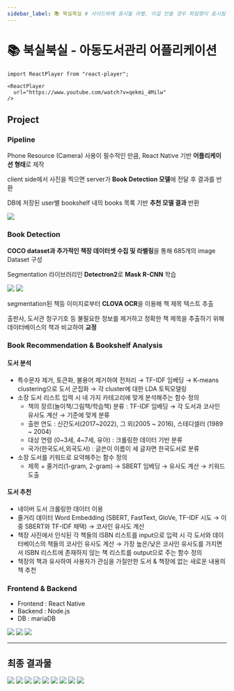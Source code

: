 ```yaml
---
sidebar_label: 📚 북실북실 # 사이드바에 표시될 라벨. 이걸 안쓸 경우 파일명이 표시됨
---
```


# 📚 북실북실 - 아동도서관리 어플리케이션

```
import ReactPlayer from "react-player";

<ReactPlayer
  url="https://www.youtube.com/watch?v=qekmi_4Milw"
/>
```

## Project

### Pipeline

Phone Resource (Camera) 사용이 필수적인 만큼, React Native 기반 **어플리케이션 형태**로 제작

client side에서 사진을 찍으면 server가 **Book Detection 모델**에 전달 후 결과를 반환

DB에 저장된 user별 bookshelf 내의 books 목록 기반 **추천 모델 결과** 반환

![](./assets/booksilbooksil/1.png)

### Book Detection

**COCO dataset과 추가적인 책장 데이터셋 수집 및 라벨링**을 통해 685개의 image Dataset 구성

Segmentation 라이브러리인 **Detectron2**로 **Mask R-CNN** 학습

![](./assets/booksilbooksil/2.png)
![](./assets/booksilbooksil/3.png)

segmentation된 책등 이미지로부터 **CLOVA OCR**을 이용해 책 제목 텍스트 추출

출판사, 도서관 청구기호 등 불필요한 정보를 제거하고 정확한 책 제목을 추출하기 위해 데이터베이스의 책과 비교하여 **교정**

### Book Recommendation & Bookshelf Analysis

#### 도서 분석

- 특수문자 제거, 토큰화, 불용어 제거하여 전처리 → TF-IDF 임베딩 → K-means clustering으로 도서 군집화 → 각 cluster에 대한 LDA 토픽모델링
- 소장 도서 리스트 입력 시 네 가지 카테고리에 맞게 분석해주는 함수 정의
  - 책의 장르(놀이책/그림책/학습책) 분류 : TF-IDF 임베딩 → 각 도서과 코사인 유사도 계산 → 기준에 맞게 분류
  - 출판 연도 : 신간도서(2017~2022), 그 외(2005 ~ 2016), 스테디셀러 (1989 ~ 2004)
  - 대상 연령 (0~3세, 4~7세, 유아) : 크롤링한 데이터 기반 분류
  - 국가(한국도서,외국도서) : 글쓴이 이름이 세 글자면 한국도서로 분류
- 소장 도서를 키워드로 요약해주는 함수 정의
  - 제목 + 줄거리(1-gram, 2-gram) → SBERT 임베딩 → 유사도 계산 → 키워드 도출

#### 도서 추천

- 네이버 도서 크롤링한 데이터 이용
- 줄거리 데이터 Word Embedding (SBERT, FastText, GloVe, TF-IDF 시도 → 이중 SBERT와 TF-IDF 채택) → 코사인 유사도 계산
- 책장 사진에서 인식된 각 책들의 ISBN 리스트를 input으로 입력 시 각 도서와 데이터베이스의 책들의 코사인 유사도 계산 → 가장 높은/낮은 코사인 유사도를 가지면서 ISBN 리스트에 존재하지 않는 책 리스트를 output으로 주는 함수 정의
- 책장의 책과 유사하여 사용자가 관심을 가질만한 도서 & 책장에 없는 새로운 내용의 책 추천

### Frontend & Backend

- Frontend : React Native
- Backend : Node.js
- DB : mariaDB

![](./assets/booksilbooksil/4.png)
![](./assets/booksilbooksil/5.png)
![](./assets/booksilbooksil/6.png)

---

## 최종 결과물

![](./assets/booksilbooksil/7.png)
![](./assets/booksilbooksil/8.png)
![](./assets/booksilbooksil/9.png)
![](./assets/booksilbooksil/10.png)
![](./assets/booksilbooksil/11.png)
![](./assets/booksilbooksil/12.png)
![](./assets/booksilbooksil/13.png)
![](./assets/booksilbooksil/14.png)
![](./assets/booksilbooksil/15.png)
